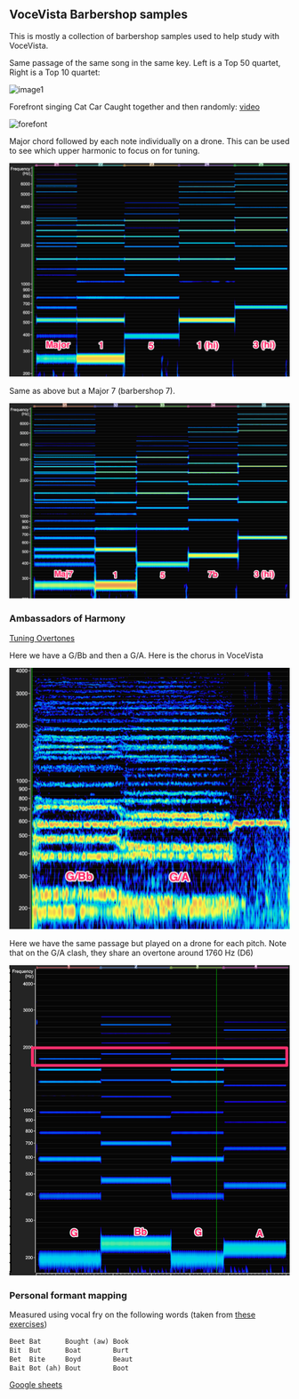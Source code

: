## VoceVista Barbershop samples

This is mostly a collection of barbershop samples used to help study with VoceVista.

Same passage of the same song in the same key. Left is a Top 50 quartet, Right is a Top 10 quartet:

![image1](AdvantageOfMe/Comparison.png)

Forefront singing Cat Car Caught together and then randomly: [video](https://www.youtube.com/watch?v=sgxx5S6nN5w&t=4m05s)

![forefont](Forefront/catcarcaught.png)

Major chord followed by each note individually on a drone.
This can be used to see which upper harmonic to focus on for tuning.

![tuning](Drone-MajChord.png)

Same as above but a Major 7 (barbershop 7).

![tuning2](Drone-Maj7Chord.png)

### Ambassadors of Harmony 

[Tuning Overtones](https://www.youtube.com/watch?v=sCdQVqQXkzc&t=15s)

Here we have a G/Bb and then a G/A. Here is the chorus in VoceVista

![loch1](ChorusVIdeos/AmbassadorsLochLomond.png)

Here we have the same passage but played on a drone for each pitch. Note that on the G/A clash, they share an overtone around 1760 Hz (D6)

![loch2](ChorusVIdeos//AmbassadorLochLomondDrone.png)


### Personal formant mapping

Measured using vocal fry on the following words (taken from [these exercises](docs/exercises.df))

```
Beet Bat      Bought (aw) Book 
Bit  But      Boat        Burt 
Bet  Bite     Boyd        Beaut 
Bait Bot (ah) Bout        Boot
```

[Google sheets](https://docs.google.com/spreadsheets/d/1fNc0Kbf_GSXRq0rsk7H98FTiiYq-U10lMulJl6TraBk/edit?usp=sharing)
